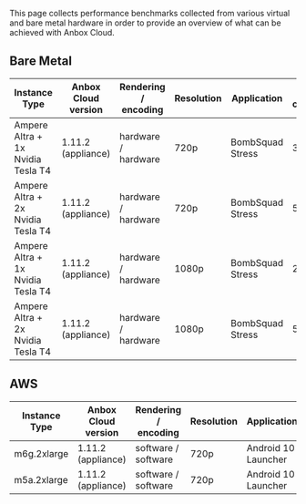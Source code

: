 This page collects performance benchmarks collected from various virtual and bare metal hardware in order to provide an overview of what can be achieved with Anbox Cloud.

## Bare Metal

| Instance Type                       | Anbox Cloud version | Rendering / encoding | Resolution | Application         | # containers | avg FPS |
|-------------------------------------|---------------------|----------------------|------------|---------------------|--------------|---------|
| Ampere Altra + 1x Nvidia Tesla T4   | 1.11.2 (appliance)  | hardware / hardware  | 720p       | BombSquad Stress    | 30           | 29      |
| Ampere Altra + 2x Nvidia Tesla T4   | 1.11.2 (appliance)  | hardware / hardware  | 720p       | BombSquad Stress    | 55           | 29      |
| Ampere Altra + 1x Nvidia Tesla T4   | 1.11.2 (appliance)  | hardware / hardware  | 1080p      | BombSquad Stress    | 20           | 28      |
| Ampere Altra + 2x Nvidia Tesla T4   | 1.11.2 (appliance)  | hardware / hardware  | 1080p      | BombSquad Stress    | 50           | 26      |

## AWS

| Instance Type | Anbox Cloud version | Rendering / encoding | Resolution | Application         | # containers | avg FPS |
|---------------|---------------------|----------------------|------------|---------------------|--------------|---------|
| m6g.2xlarge   | 1.11.2 (appliance)  | software / software  | 720p       | Android 10 Launcher | 3            | 20      |
| m5a.2xlarge   | 1.11.2 (appliance)  | software / software  | 720p       | Android 10 Launcher | 3            | 13      |
